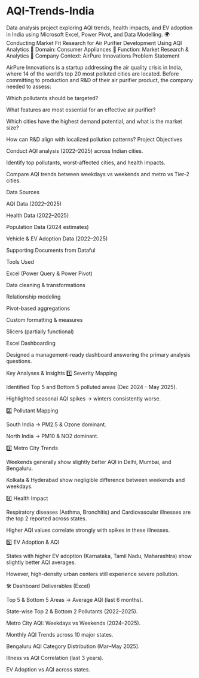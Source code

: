 # AQI-Trends-India
Data analysis project exploring AQI trends, health impacts, and EV adoption in India using Microsoft Excel, Power Pivot, and Data Modelling.
🌍 Conducting Market Fit Research for Air Purifier Development Using AQI Analytics
📌 Domain: Consumer Appliances
📌 Function: Market Research & Analytics
📌 Company Context: AirPure Innovations
Problem Statement

AirPure Innovations is a startup addressing the air quality crisis in India, where 14 of the world’s top 20 most polluted cities are located. Before committing to production and R&D of their air purifier product, the company needed to assess:

Which pollutants should be targeted?

What features are most essential for an effective air purifier?

Which cities have the highest demand potential, and what is the market size?

How can R&D align with localized pollution patterns?
Project Objectives

Conduct AQI analysis (2022–2025) across Indian cities.

Identify top pollutants, worst-affected cities, and health impacts.

Compare AQI trends between weekdays vs weekends and metro vs Tier-2 cities.

Data Sources

AQI Data (2022–2025)

Health Data (2022–2025)

Population Data (2024 estimates)

Vehicle & EV Adoption Data (2022–2025)

Supporting Documents from Dataful

Tools Used

Excel (Power Query & Power Pivot)

Data cleaning & transformations

Relationship modeling

Pivot-based aggregations

Custom formatting & measures

Slicers (partially functional)

Excel Dashboarding

Designed a management-ready dashboard answering the primary analysis questions.

Key Analyses & Insights
1️⃣ Severity Mapping

Identified Top 5 and Bottom 5 polluted areas (Dec 2024 – May 2025).

Highlighted seasonal AQI spikes → winters consistently worse.

2️⃣ Pollutant Mapping

South India → PM2.5 & Ozone dominant.

North India → PM10 & NO2 dominant.

3️⃣ Metro City Trends

Weekends generally show slightly better AQI in Delhi, Mumbai, and Bengaluru.

Kolkata & Hyderabad show negligible difference between weekends and weekdays.

4️⃣ Health Impact

Respiratory diseases (Asthma, Bronchitis) and Cardiovascular illnesses are the top 2 reported across states.

Higher AQI values correlate strongly with spikes in these illnesses.

5️⃣ EV Adoption & AQI

States with higher EV adoption (Karnataka, Tamil Nadu, Maharashtra) show slightly better AQI averages.

However, high-density urban centers still experience severe pollution.

🛠 Dashboard Deliverables (Excel)

Top 5 & Bottom 5 Areas → Average AQI (last 6 months).

State-wise Top 2 & Bottom 2 Pollutants (2022–2025).

Metro City AQI: Weekdays vs Weekends (2024–2025).

Monthly AQI Trends across 10 major states.

Bengaluru AQI Category Distribution (Mar–May 2025).

Illness vs AQI Correlation (last 3 years).

EV Adoption vs AQI across states.
